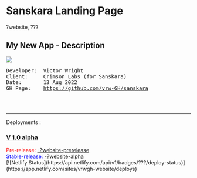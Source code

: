 # Sanskara Landing Page

?website, ???

<h2>My New App - <strong>Description</strong></h2>
<a href="https://?website.vercel.app"><img src="https://raw.githubusercontent.com/vrw-GH/sanskara/???/project-basics/Screenshot.png"></a>
<br />
<pre>
Developer:	Victor Wright
Client:		Crimson Labs (for Sanskara)
Date: 		13 Aug 2022
GH Page: 	<a href="https://vrw-gh.github.io/sanskara/">https://github.com/vrw-GH/sanskara</a>

</pre>
<br />
<hr />
Deployments :
<br />
<h3><u>V 1.0 alpha</u></h3>
<span style="color:red" >Pre-release:    <a href="https://">-?website-prerelease</a></span>
<br />
<span style="color:blue">Stable-release: <a href="https://">-?website-alpha</a></span>
<br />
[![Netlify Status](https://api.netlify.com/api/v1/badges/???/deploy-status)](https://app.netlify.com/sites/vrwgh-website/deploys)
<br />
<br />
<br />

